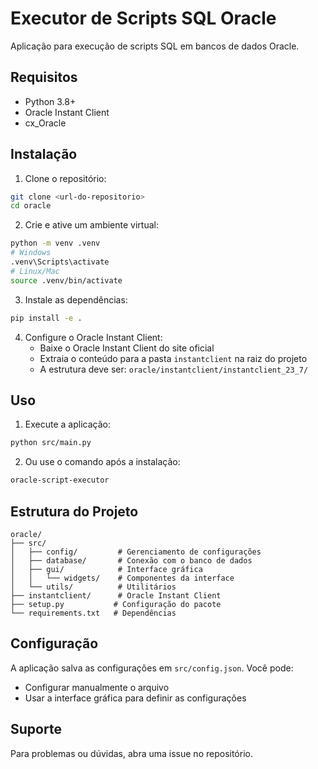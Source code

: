 # Executor de Scripts SQL Oracle

Aplicação para execução de scripts SQL em bancos de dados Oracle.

## Requisitos

- Python 3.8+
- Oracle Instant Client
- cx_Oracle

## Instalação

1. Clone o repositório:
```bash
git clone <url-do-repositorio>
cd oracle
```

2. Crie e ative um ambiente virtual:
```bash
python -m venv .venv
# Windows
.venv\Scripts\activate
# Linux/Mac
source .venv/bin/activate
```

3. Instale as dependências:
```bash
pip install -e .
```

4. Configure o Oracle Instant Client:
   - Baixe o Oracle Instant Client do site oficial
   - Extraia o conteúdo para a pasta `instantclient` na raiz do projeto
   - A estrutura deve ser: `oracle/instantclient/instantclient_23_7/`

## Uso

1. Execute a aplicação:
```bash
python src/main.py
```

2. Ou use o comando após a instalação:
```bash
oracle-script-executor
```

## Estrutura do Projeto

```
oracle/
├── src/
│   ├── config/         # Gerenciamento de configurações
│   ├── database/       # Conexão com o banco de dados
│   ├── gui/            # Interface gráfica
│   │   └── widgets/    # Componentes da interface
│   └── utils/          # Utilitários
├── instantclient/      # Oracle Instant Client
├── setup.py           # Configuração do pacote
└── requirements.txt   # Dependências
```

## Configuração

A aplicação salva as configurações em `src/config.json`. Você pode:
- Configurar manualmente o arquivo
- Usar a interface gráfica para definir as configurações

## Suporte

Para problemas ou dúvidas, abra uma issue no repositório. 